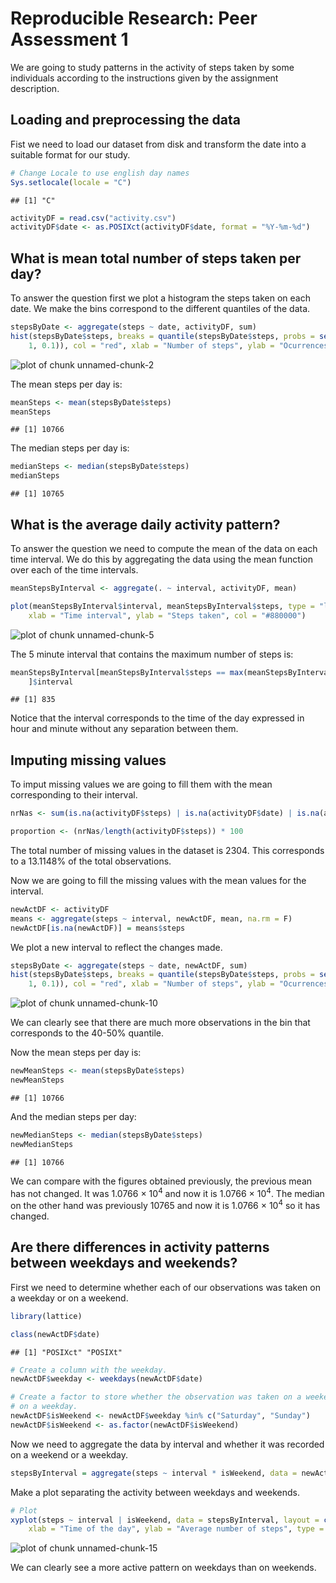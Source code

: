 # Reproducible Research: Peer Assessment 1

We are going to study patterns in the activity of steps taken by some individuals according to the instructions given by the assignment description. 


## Loading and preprocessing the data

Fist we need to load our dataset from disk and transform the date into a suitable format for our study. 



```r
# Change Locale to use english day names
Sys.setlocale(locale = "C")
```

```
## [1] "C"
```

```r
activityDF = read.csv("activity.csv")
activityDF$date <- as.POSIXct(activityDF$date, format = "%Y-%m-%d")
```


## What is mean total number of steps taken per day?

To answer the question first we plot a histogram the steps taken on each date. We make the bins correspond to the different quantiles of the data. 


```r
stepsByDate <- aggregate(steps ~ date, activityDF, sum)
hist(stepsByDate$steps, breaks = quantile(stepsByDate$steps, probs = seq(0, 
    1, 0.1)), col = "red", xlab = "Number of steps", ylab = "Ocurrences", main = "Distribution of steps by date")
```

![plot of chunk unnamed-chunk-2](figure/unnamed-chunk-2.png) 


The mean steps per day is:


```r
meanSteps <- mean(stepsByDate$steps)
meanSteps
```

```
## [1] 10766
```


The median steps per day is:


```r
medianSteps <- median(stepsByDate$steps)
medianSteps
```

```
## [1] 10765
```


## What is the average daily activity pattern?

To answer the question we need to compute the mean of the data on each time interval. We do this by aggregating the data using the mean function over each of the time intervals.    



```r
meanStepsByInterval <- aggregate(. ~ interval, activityDF, mean)

plot(meanStepsByInterval$interval, meanStepsByInterval$steps, type = "l", main = "Average daily activity pattern", 
    xlab = "Time interval", ylab = "Steps taken", col = "#880000")
```

![plot of chunk unnamed-chunk-5](figure/unnamed-chunk-5.png) 


The 5 minute interval that contains the maximum number of steps is: 


```r
meanStepsByInterval[meanStepsByInterval$steps == max(meanStepsByInterval$steps), 
    ]$interval
```

```
## [1] 835
```


Notice that the interval corresponds to the time of the day expressed in hour and minute without any separation between them. 

## Imputing missing values

To imput missing values we are going to fill them with the mean corresponding to their interval. 



```r
nrNas <- sum(is.na(activityDF$steps) | is.na(activityDF$date) | is.na(activityDF$interval))
```


```r
proportion <- (nrNas/length(activityDF$steps)) * 100
```


The total number of missing values in the dataset is 2304. This corresponds to a 13.1148% of the total observations. 

Now we are going to fill the missing values with the mean values for the interval. 


```r
newActDF <- activityDF
means <- aggregate(steps ~ interval, newActDF, mean, na.rm = F)
newActDF[is.na(newActDF)] = means$steps
```


We plot a new interval to reflect the changes made.


```r
stepsByDate <- aggregate(steps ~ date, newActDF, sum)
hist(stepsByDate$steps, breaks = quantile(stepsByDate$steps, probs = seq(0, 
    1, 0.1)), col = "red", xlab = "Number of steps", ylab = "Ocurrences", main = "Distribution of steps by date")
```

![plot of chunk unnamed-chunk-10](figure/unnamed-chunk-10.png) 


We can clearly see that there are much more observations in the bin that corresponds to the 40-50% quantile. 

Now the mean steps per day is:


```r
newMeanSteps <- mean(stepsByDate$steps)
newMeanSteps
```

```
## [1] 10766
```


And the median steps per day:


```r
newMedianSteps <- median(stepsByDate$steps)
newMedianSteps
```

```
## [1] 10766
```


We can compare with the figures obtained previously, the previous mean has not changed. It was 1.0766 &times; 10<sup>4</sup> and now it is 1.0766 &times; 10<sup>4</sup>. The median on the other hand was previously 10765 and now it is 1.0766 &times; 10<sup>4</sup> so it has changed. 

## Are there differences in activity patterns between weekdays and weekends?


First we need to determine whether each of our observations was taken on a weekday or on a weekend. 


```r
library(lattice)

class(newActDF$date)
```

```
## [1] "POSIXct" "POSIXt"
```

```r
# Create a column with the weekday.
newActDF$weekday <- weekdays(newActDF$date)

# Create a factor to store whether the observation was taken on a weekend or
# on a weekday.
newActDF$isWeekend <- newActDF$weekday %in% c("Saturday", "Sunday")
newActDF$isWeekend <- as.factor(newActDF$isWeekend)
```


Now we need to aggregate the data by interval and whether it was recorded on a weekend or a weekday.


```r
stepsByInterval = aggregate(steps ~ interval * isWeekend, data = newActDF, sum)
```


Make a plot separating the activity between weekdays and weekends. 


```r
# Plot
xyplot(steps ~ interval | isWeekend, data = stepsByInterval, layout = c(1, 2), 
    xlab = "Time of the day", ylab = "Average number of steps", type = "l")
```

![plot of chunk unnamed-chunk-15](figure/unnamed-chunk-15.png) 


We can clearly see a more active pattern on weekdays than on weekends. 
